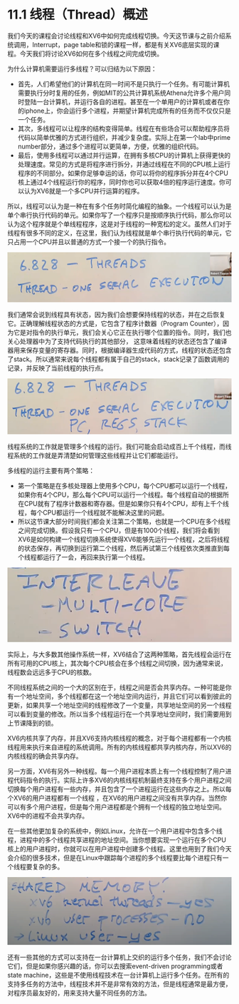 # 11.1 线程（Thread）概述

我们今天的课程会讨论线程和XV6中如何完成线程切换。今天这节课与之前介绍系统调用，Interrupt，page table和锁的课程一样，都是有关XV6底层实现的课程。今天我们将讨论XV6如何在多个线程之间完成切换。

为什么计算机需要运行多线程？可以归结为以下原因：

* 首先，人们希望他们的计算机在同一时间不是只执行一个任务。有可能计算机需要执行分时复用的任务，例如MIT的公共计算机系统Athena允许多个用户同时登陆一台计算机，并运行各自的进程。甚至在一个单用户的计算机或者在你的iphone上，你会运行多个进程，并期望计算机完成所有的任务而不仅仅只是一个任务。
* 其次，多线程可以让程序的结构变得简单。线程在有些场合可以帮助程序员将代码以简单优雅的方式进行组织，并减少复杂度。实际上在第一个lab中prime number部分，通过多个进程可以更简单，方便，优雅的组织代码。
* 最后，使用多线程可以通过并行运算，在拥有多核CPU的计算机上获得更快的处理速度。常见的方式是将程序进行拆分，并通过线程在不同的CPU核上运行程序的不同部分。如果你足够幸运的话，你可以将你的程序拆分并在4个CPU核上通过4个线程运行你的程序，同时你也可以获取4倍的程序运行速度。你可以认为XV6就是一个多CPU并行运算的程序。 

所以，线程可以认为是一种在有多个任务时简化编程的抽象。一个线程可以认为是单个串行执行代码的单元。如果你写了一个程序只是按顺序执行代码，那么你可以认为这个程序就是个单线程程序，这是对于线程的一种宽松的定义。虽然人们对于线程有很多不同的定义，在这里，我们认为线程就是单个串行执行代码的单元，它只占用一个CPU并且以普通的方式一个接一个的执行指令。

![](../.gitbook/assets/image%20%28488%29.png)

我们通常会说到线程具有状态，因为我们会想要保持线程的状态，并在之后恢复它。正确理解线程状态的方式是，它包含了程序计数器（Program Counter），因为它是对指令的执行单元，我们会关心它正在执行哪个位置的指令。同时，我们也关心处理器中为了支持代码执行的其他部分， 这意味着线程的状态还包含了编译器用来保存变量的寄存器。同时，根据编译器生成代码的方式，线程的状态还包含了stack。所以通常来说每个线程都有属于自己的stack，stack记录了函数调用的记录，并反映了当前线程的执行点。

![](../.gitbook/assets/image%20%28521%29.png)

线程系统的工作就是管理多个线程的运行。我们可能会启动成百上千个线程，而线程系统的工作就是弄清楚如何管理这些线程并让它们都能运行。

多线程的运行主要有两个策略：

* 第一个策略是在多核处理器上使用多个CPU，每个CPU都可以运行一个线程，如果你有4个CPU，那么每个CPU可以运行一个线程。每个线程自动的根据所在CPU就有了程序计数器和寄存器。但是如果你只有4个CPU，却有上千个线程，每个CPU都运行一个线程就不能解决这里的问题。
* 所以这节课大部分时间我们都会关注第二个策略，也就是一个CPU在多个线程之间完成切换。假设我只有一个CPU，但是有1000个线程，我们将会看到XV6是如何构建一个线程切换系统使得XV6能够先运行一个线程，之后将线程的状态保存，再切换到运行第二个线程，然后再试第三个线程依次类推直到每个线程都运行了一会，再回来执行第一个线程。

![](../.gitbook/assets/image%20%28513%29.png)

实际上，与大多数其他操作系统一样，XV6结合了这两种策略，首先线程会运行在所有可用的CPU核上，其次每个CPU核会在多个线程之间切换，因为通常来说，线程数会远远多于CPU的核数。

不同线程系统之间的一个大的区别在于，线程之间是否会共享内存。一种可能是你有一个地址空间，多个线程都在这一个地址空间内运行，并且它们可以看到彼此的更新，如果共享一个地址空间的线程修改了一个变量，共享地址空间的另一个线程可以看到变量的修改。所以当多个线程运行在一个共享地址空间时，我们需要用到上节课降到的锁。

XV6内核共享了内存，并且XV6支持内核线程的概念，对于每个进程都有一个内核线程用来执行来自进程的系统调用。所有的内核线程都共享内核内存，所以XV6的内核线程的确会共享内存。

另一方面，XV6有另外一种线程。每一个用户进程本质上有一个线程控制了用户进程代码指令的执行。实际上许多XV6的内核线程机制最终支持在多个用户进程之间切换每个用户进程有一些内存，并且包含了一个进程运行在这些内存之上。所以每个XV6的用户进程都有一个线程 ，在XV6的用户进程之间没有共享内存。当然你可以有多个用户进程，但是每个用户进程都是个拥有一个线程的独立地址空间。XV6中的进程不会共享内存。

在一些其他更加复杂的系统中，例如Linux，允许在一个用户进程中包含多个线程，进程中的多个线程共享进程的地址空间。当你想要实现一个运行在多个CPU核上的用户进程时，你就可以在用户进程中创建多个线程。这里也用到了我们今天会介绍的很多技术，但是在Linux中跟踪每个进程的多个线程要比每个进程只有一个线程要复杂的多。

![](../.gitbook/assets/image%20%28526%29.png)

还有一些其他的方式可以支持在一台计算机上交织的运行多个任务，我们不会讨论它们，但是如果你感兴趣的话，你可以去搜索event-driven programming或者state machine，这些是不使用线程技术在一台计算机上运行多个任务。在所有的支持多任务的方法中，线程技术并不是非常有效的方法，但是线程通常是最方便，对程序员最友好的，用来支持大量不同任务的方法。

